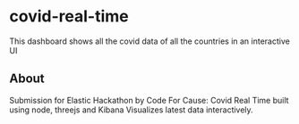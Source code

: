 # covid-real-time
This dashboard shows all the covid data of all the countries in an interactive UI

## About
Submission for Elastic Hackathon by Code For Cause: Covid Real Time built using node, threejs and Kibana
Visualizes latest data interactively.
